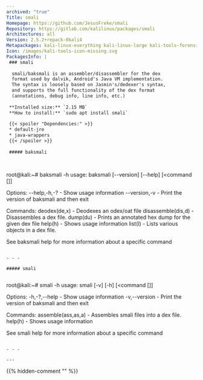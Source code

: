 ```yaml
---
archived: "true"
Title: smali
Homepage: https://github.com/JesusFreke/smali
Repository: https://gitlab.com/kalilinux/packages/smali
Architectures: all
Version: 2.5.2+repack-0kali4
Metapackages: kali-linux-everything kali-linux-large kali-tools-forensics 
Icon: /images/kali-tools-icon-missing.svg
PackagesInfo: |
 ### smali
 
  smali/baksmali is an assembler/disassembler for the dex
  format used by dalvik, Android's Java VM implementation.
  The syntax is loosely based on Jasmin's/dedexer's syntax,
  and supports the full functionality of the dex format
  (annotations, debug info, line info, etc.)
 
 **Installed size:** `2.15 MB`  
 **How to install:** `sudo apt install smali`  
 
 {{< spoiler "Dependencies:" >}}
 * default-jre
 * java-wrappers
 {{< /spoiler >}}
 
 ##### baksmali
 
 
 ```
 root@kali:~# baksmali -h
 usage: baksmali [--version] [--help] [<command [<args>]]
 
 Options:
   --help,-h,-? - Show usage information
   --version,-v - Print the version of baksmali and then exit
 
 Commands:
   deodex(de,x) - Deodexes an odex/oat file
   disassemble(dis,d) - Disassembles a dex file.
   dump(du) - Prints an annotated hex dump for the given dex file
   help(h) - Shows usage information
   list(l) - Lists various objects in a dex file.
 
 See baksmali help <command> for more information about a specific command
 ```
 
 - - -
 
 ##### smali
 
 
 ```
 root@kali:~# smali -h
 usage: smali [-v] [-h] [<command [<args>]]
 
 Options:
   -h,-?,--help - Show usage information
   -v,--version - Print the version of baksmali and then exit
 
 Commands:
   assemble(ass,as,a) - Assembles smali files into a dex file.
   help(h) - Shows usage information
 
 See smali help <command> for more information about a specific command
 ```
 
 - - -
 
---
```

{{% hidden-comment "<!--Do not edit anything above this line-->" %}}
